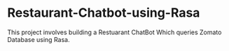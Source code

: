 # Restaurant-Chatbot-using-Rasa

This project involves building a Restuarant ChatBot Which queries Zomato Database using Rasa.
